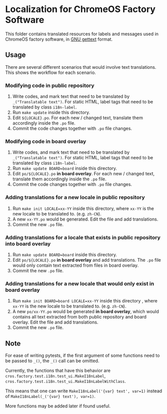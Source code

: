 # Localization for ChromeOS Factory Software

This folder contains translated resources for labels and messages used in
ChromeOS factory software, in
[GNU gettext](https://www.gnu.org/software/gettext/) format.

## Usage

There are several different scenarios that would involve text translations.
This shows the workflow for each scenario.

### Modifying code in public repository
1. Write codes, and mark text that need to be translated by
   `_("Translatable text")`.
   For static HTML, label tags that need to be translated by class `i18n-label`.
2. Run `make update` inside this directory.
3. Edit `${LOCALE}.po`.
   For each new / changed text, translate them accordingly inside the `.po`
   file.
4. Commit the code changes together with `.po` file changes.

### Modifying code in board overlay
1. Write codes, and mark text that need to be translated by
   `_("Translatable text")`.
   For static HTML, label tags that need to be translated by class `i18n-label`.
2. Run `make update BOARD=board` inside this directory.
3. Edit `po/${LOCALE}.po` **in board overlay**.
   For each new / changed text, translate them accordingly inside the `.po`
   file.
4. Commit the code changes together with `.po` file changes.

### Adding translations for a new locale in public repository
1. Run `make init LOCALE=xx-YY` inside this directory,
   where `xx-YY` is the new locale to be translated to. (e.g. `zh-CN`).
2. A new `xx-YY.po` would be generated. Edit the file and add translations.
3. Commit the new `.po` file.

### Adding translations for a locale that exists in public repository into board overlay
1. Run `make update BOARD=board` inside this directory.
2. Edit `po/${LOCALE}.po` **in board overlay** and add translations.
   The `.po` file would only contain text extracted from files in board overlay.
3. Commit the new `.po` file.

### Adding translations for a new locale that would only exist in board overlay
1. Run `make init BOARD=board LOCALE=xx-YY` inside this directory , where
   `xx-YY` is the new locale to be translated to. (e.g. `zh-CN`).
2. A new `po/xx-YY.po` would be generated **in board overlay**, which would
   contains all text extracted from both public repository and board overlay.
   Edit the file and add translations.
3. Commit the new `.po` file.

## Note
For ease of writing pytests, if the first argument of some functions need to
be passed to `_()`, the `_()` call can be omitted.

Currently, the functions that have this behavior are
`cros.factory.test.i18n.test_ui.MakeI18nLabel`,
`cros.factory.test.i18n.test_ui.MakeI18nLabelWithClass`.

This means that one can write `MakeI18nLabel('{var} text', var=1)` instead of
`MakeI18nLabel(_('{var} text'), var=1)`.

More functions may be added later if found useful.
